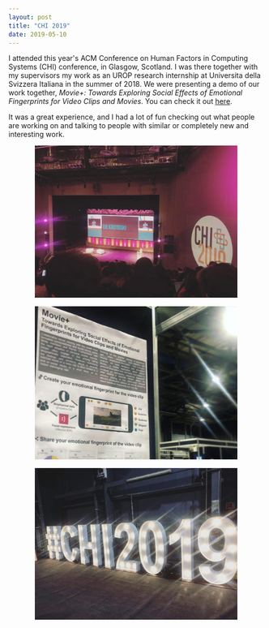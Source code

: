 ```yaml
---
layout: post
title: "CHI 2019"
date: 2019-05-10
---
```

I attended this year's ACM Conference on Human Factors in Computing Systems (CHI) conference, in Glasgow, Scotland. I was there together with my supervisors my work as an UROP research internship at Universita della Svizzera Italiana in the summer of 2018. We were presenting a demo of our work together, *Movie+: Towards Exploring Social Effects of Emotional Fingerprints for Video Clips and Movies*. You can check it out [here](https://dl.acm.org/citation.cfm?doid=3290607.3313261).

It was a great experience, and I had a lot of fun checking out what people are working on and talking to people with similar or completely new and interesting work. 

<p align="center">
<img src="/assets/images/chi1.jpg" width="400">
</p>

<p align="center">
<img src="/assets/images/chi2.jpg" width="400">
</p>

<p align="center">
<img src="/assets/images/chi3.jpg" width="400">
</p>
